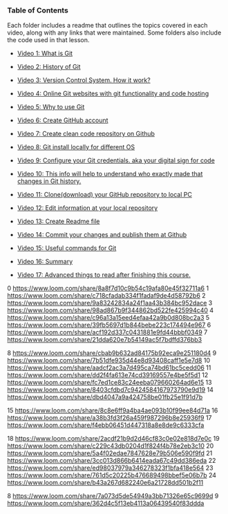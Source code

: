### Table of Contents

Each folder includes a readme that outlines the topics covered in each video, along with any links that were maintained. Some folders also include the code used in that lesson.


- [Video 1: What is Git](./video-01)
- [Video 2: History of Git](./video-02)
- [Video 3: Version Control System. How it work?](./video-03)
- [Video 4: Online Git websites with git functionality and code hosting](./video-04)
- [Video 5: Why to use Git](./video-05)

- [Video 6: Create GitHub account](./video-06)
- [Video 7: Create clean code repository on Github](./video-07)
- [Video 8: Git install locally for different OS](./video-08)

- [Video 9: Configure your Git credentials. aka your digital sign for code](.//video-09)
- [Video 10: This info will help to understand who exactly made that changes in Git history.](./video-10)

- [Video 11: Clone(download) your GitHub repository to local PC](./video-11)

- [Video 12: Edit information at your local repository](./video-12)
- [Video 13: Create Readme file](./video-13)

- [Video 14: Commit your changes and publish them at Github](./video-14)

- [Video 15: Useful commands for Git](./video-15)
- [Video 16: Summary](./video-16)
- [Video 17: Advanced things to read after finishing this course.](./video-17)


0 https://www.loom.com/share/8a8f7d10c9b54c19afa80e45f32711a6
1 https://www.loom.com/share/c718cfadab334f1fadaf9de4d58792b6
2 https://www.loom.com/share/9a83242834a24f1aa43b384bc952dace
3 https://www.loom.com/share/98ad867b9f344862bd522fe425994c40
4 https://www.loom.com/share/c96a13a15eed4efaa42a9b0d808bc2a3
5 https://www.loom.com/share/39fb5697d1b844bebe223c174494e967
6 https://www.loom.com/share/acf192d337c0431881e9fd44bbbf0349
7 https://www.loom.com/share/21dda620e7b54149ac5f7bdffd376bb3

8 https://www.loom.com/share/cbab9b632ad84175b92eca9e251180d4
9 https://www.loom.com/share/7b51dfe935d44e8d93408caff1e5e7d8
10 https://www.loom.com/share/aadcf2ac3a7d495ca74bd61bc5cedd06
11 https://www.loom.com/share/dd2f4fa613e74cd39169557e4be5f5d1
12 https://www.loom.com/share/fc7ed1ce83c24eeba079660264ad6e15
13 https://www.loom.com/share/8403cfdbd7c9424584167973790e9d19
14 https://www.loom.com/share/dbd4047a9a424758be01fb25e1f91d7b

15 https://www.loom.com/share/8c8e6ff9a4ba4ae093b10f99ee84d71a
16 https://www.loom.com/share/a38b3fd3f26a459f987296b8e25936f9
17 https://www.loom.com/share/f4ebb06451d447318a8e8de9c6333cfa

18 https://www.loom.com/share/2acdf21b9d2d46cf83c0e02e818d7e0c
19 https://www.loom.com/share/c229c43db0204d1f824f4b78e2eb3c10
20 https://www.loom.com/share/5a4f02edae7847628e79b506e590f9fd
21 https://www.loom.com/share/3cc013d866b6414eada67c49dd386eda
22 https://www.loom.com/share/ed98037979a346278323f1bfa418e564
23 https://www.loom.com/share/761d5c20225b476689498bbef5e06b7b
24 https://www.loom.com/share/b43a267d682240e6a21728dd501b2f11


8 https://www.loom.com/share/7a073d5de54949a3bb71326e65c9699d
9 https://www.loom.com/share/362d4c5f13eb4113a06439540f83ddda

